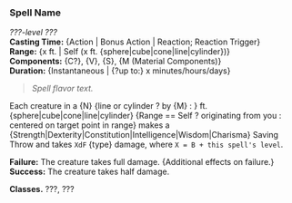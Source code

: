 ### Spell Name  
*???-level ???*  
**Casting Time:** {Action | Bonus Action | Reaction; Reaction Trigger}  
**Range:** {x ft. | Self (x ft. {sphere|cube|cone|line|cylinder})}  
**Components:** {C?}, {V}, {S}, {M (Material Components)}  
**Duration:** {Instantaneous | {?up to:} x minutes/hours/days}  

> *Spell flavor text.*

Each creature in a {N} {line or cylinder ? by {M} : } ft. {sphere|cube|cone|line|cylinder} {Range == Self ? originating from you : centered on target point in range} makes a {Strength|Dexterity|Constitution|Intelligence|Wisdom|Charisma} Saving Throw and takes `XdF` {type} damage, where `X = B + this spell's level`.

**Failure:** The creature takes full damage. {Additional effects on failure.}  
**Success:** The creature takes half damage.  

**Classes.** ???, ???